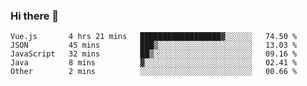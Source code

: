 ### Hi there 👋

<!--START_SECTION:waka-->

```text
Vue.js       4 hrs 21 mins   ██████████████████▓░░░░░░   74.50 %
JSON         45 mins         ███▒░░░░░░░░░░░░░░░░░░░░░   13.03 %
JavaScript   32 mins         ██▒░░░░░░░░░░░░░░░░░░░░░░   09.16 %
Java         8 mins          ▓░░░░░░░░░░░░░░░░░░░░░░░░   02.41 %
Other        2 mins          ░░░░░░░░░░░░░░░░░░░░░░░░░   00.66 %
```

<!--END_SECTION:waka-->

<!--
**Jonas-VanHaeken/Jonas-VanHaeken** is a ✨ _special_ ✨ repository because its `README.md` (this file) appears on your GitHub profile.

Here are some ideas to get you started:

- 🔭 I’m currently working on ...
- 🌱 I’m currently learning ...
- 👯 I’m looking to collaborate on ...
- 🤔 I’m looking for help with ...
- 💬 Ask me about ...
- 📫 How to reach me: ...
- 😄 Pronouns: ...
- ⚡ Fun fact: ...
-->
